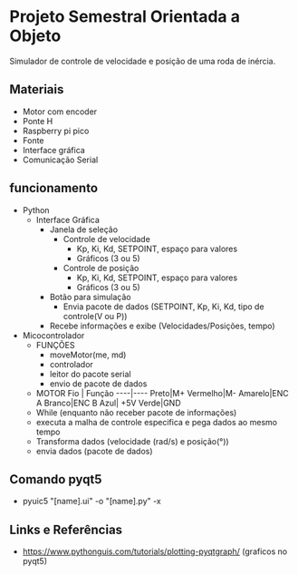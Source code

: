 # Projeto Semestral Orientada a Objeto

Simulador de controle de velocidade e posição de uma roda de inércia.

## Materiais
* Motor com encoder
* Ponte H
* Raspberry pi pico
* Fonte
* Interface gráfica   
* Comunicação Serial

## funcionamento
* Python
    * Interface Gráfica
        * Janela de seleção
            * Controle de velocidade
                * Kp, Ki, Kd, SETPOINT, espaço para valores
                * Gráficos (3 ou 5)
            * Controle de posição
                * Kp, Ki, Kd, SETPOINT, espaço para valores
                * Gráficos (3 ou 5)
        * Botão para simulação
            * Envia pacote de dados (SETPOINT, Kp, Ki, Kd, tipo de controle(V ou P))
        * Recebe informações e exibe (Velocidades/Posições, tempo)
* Micocontrolador
    * FUNÇÕES
        * moveMotor(me, md)
        * controlador
        * leitor do pacote serial
        * envio de pacote de dados
    * MOTOR
        Fio | Função
        ----|----
        Preto|M+
        Vermelho|M-
        Amarelo|ENC A
        Branco|ENC B
        Azul| +5V
        Verde|GND
    * While (enquanto não receber pacote de informações)
    * executa a malha de controle especifica e pega dados ao mesmo tempo
    * Transforma dados (velocidade (rad/s) e posição(°))
    * envia dados (pacote de dados)

## Comando pyqt5
* pyuic5 "[name].ui" -o "[name].py" -x

## Links e Referências
* https://www.pythonguis.com/tutorials/plotting-pyqtgraph/ (graficos no pyqt5)